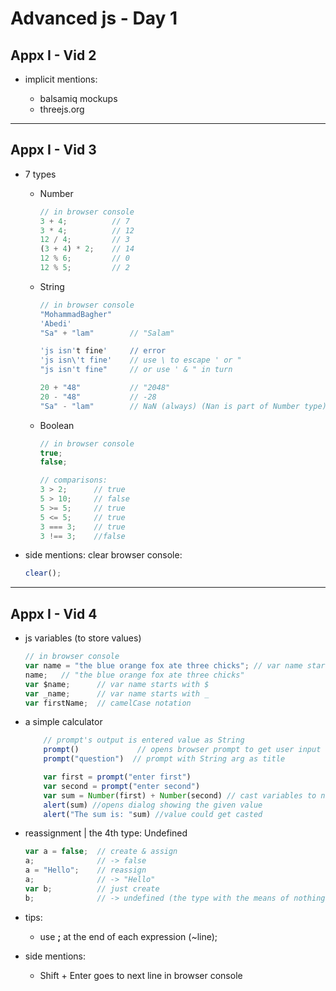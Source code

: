 # Advanced js - Day 1

## Appx I - Vid 2

- implicit mentions:

    -   balsamiq mockups
    -   threejs.org

---

## Appx I - Vid 3

-   7 types

    -   Number
        ```js
        // in browser console
        3 + 4;          // 7
        3 * 4;          // 12
        12 / 4;         // 3
        (3 + 4) * 2;    // 14
        12 % 6;         // 0
        12 % 5;         // 2
        ```
    -   String

        ```js
        // in browser console
        "MohammadBagher"
        'Abedi'
        "Sa" + "lam"        // "Salam"

        'js isn't fine'     // error
        'js isn\'t fine'    // use \ to escape ' or "
        "js isn't fine"     // or use ' & " in turn

        20 + "48"           // "2048"
        20 - "48"           // -28
        "Sa" - "lam"        // NaN (always) (Nan is part of Number type)
        ```

    -   Boolean

        ```js
        // in browser console
        true;
        false;

        // comparisons:
        3 > 2;      // true
        5 > 10;     // false
        5 >= 5;     // true
        5 <= 5;     // true
        3 === 3;    // true
        3 !== 3;    //false
        ```

-   side mentions:
    clear browser console:
    ```js
    clear();
    ```

---

## Appx I - Vid 4

-   js variables (to store values)
    ```js
    // in browser console
    var name = "the blue orange fox ate three chicks"; // var name starts with letter
    name;   // "the blue orange fox ate three chicks"
    var $name;      // var name starts with $
    var _name;      // var name starts with _
    var firstName;  // camelCase notation
    ```
-   a simple calculator

    ```js
        // prompt's output is entered value as String
        prompt()             // opens browser prompt to get user input
        prompt("question")  // prompt with String arg as title

        var first = prompt("enter first")
        var second = prompt("enter second")
        var sum = Number(first) + Number(second) // cast variables to number & sum
        alert(sum) //opens dialog showing the given value
        alert("The sum is: "sum) //value could get casted
    ```

-   reassignment | the 4th type: Undefined
    ```js
    var a = false;  // create & assign
    a;              // -> false
    a = "Hello";    // reassign
    a;              // -> "Hello"
    var b;          // just create
    b;              // -> undefined (the type with the means of nothing is assigned)
    ```
-   tips:
    -   use **;** at the end of each expression (~line);
-   side mentions:
    -   Shift + Enter goes to next line in browser console

